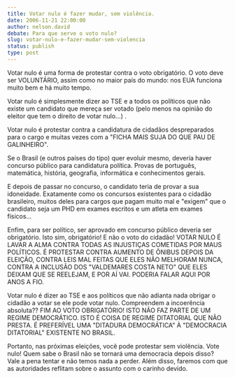 ```yaml
---
title: Votar nulo é fazer mudar, sem violência.
date: 2006-11-21 22:00:00
author: nelson.david
debate: Para que serve o voto nulo?
slug: votar-nulo-e-fazer-mudar-sem-violencia
status: publish 
type: post
---
```


Votar nulo é uma forma de protestar contra o voto obrigatório. O voto deve ser VOLUNTÁRIO, assim como no maior país do mundo: nos EUA funciona muito bem e há muito tempo.   

  

Votar nulo é simplesmente dizer ao TSE e a todos os políticos que não existe um candidato que mereça ser votado (pelo menos na opinião do eleitor que tem o direito de votar nulo...) .  

  

Votar nulo é protestar contra a candidatura de cidadãos despreparados para o cargo e muitas vezes com a "FICHA MAIS SUJA DO QUE PAU DE GALINHEIRO".  

  

Se o Brasil (e outros países do tipo) quer evoluir mesmo, deveria haver concurso público para candidatura política. Provas de português, matemática, história, geografia, informática e conhecimentos gerais.  

  

E depois de passar no concurso, o candidato teria de provar a sua idoneidade. Exatamente como os concursos existentes para o cidadão brasileiro, muitos deles para cargos que pagam muito mal e "exigem" que o candidato seja um PHD em exames escritos e um atleta em exames físicos...  

  

Enfim, para ser político, ser aprovado em concurso público deveria ser obrigatório. Isto sim, obrigatório! E não o voto do cidadão! VOTAR NULO É LAVAR A ALMA CONTRA TODAS AS INJUSTIÇAS COMETIDAS POR MAUS POLÍTICOS. É PROTESTAR CONTRA AUMENTO DE ÔNIBUS DEPOIS DA ELEIÇÃO, CONTRA LEIS MAL FEITAS QUE ELES NÃO MELHORAM NUNCA, CONTRA A INCLUSÃO DOS "VALDEMARES COSTA NETO" QUE ELES DEIXAM QUE SE REELEJAM, E POR AÍ VAI. PODERIA FALAR AQUI POR ANOS A FIO.  

  

Votar nulo é dizer ao TSE e aos políticos que não adianta nada obrigar o cidadão a votar se ele pode votar nulo. Compreendem a incoerência absoluta?? FIM AO VOTO OBRIGATÓRIO! ISTO NÃO FAZ PARTE DE UM REGIME DEMOCRÁTICO. ISTO É COISA DE REGIME DITATORIAL QUE NÃO PRESTA. É PREFERÍVEL UMA "DITADURA DEMOCRÁTICA" À "DEMOCRACIA DITATORIAL" EXISTENTE NO BRASIL.  

  

Portanto, nas próximas eleições, você pode protestar sem violência. Vote nulo! Quem sabe o Brasil não se tornará uma democracia depois disso? Vale a pena tentar e não temos nada a perder. Além disso, faremos com que as autoridades reflitam sobre o assunto com o carinho devido.
